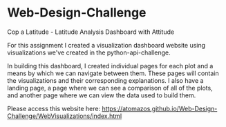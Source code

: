 # Web-Design-Challenge
Cop a Latitude - Latitude Analysis Dashboard with Attitude

For this assignment I created a visualization dashboard website using visualizations we've created in the python-api-challenge.

In building this dashboard, I created individual pages for each plot and a means by which we can navigate between them. These pages will contain the visualizations and their corresponding explanations. I also have a landing page, a page where we can see a comparison of all of the plots, and another page where we can view the data used to build them.

Please access this website here: https://atomazos.github.io/Web-Design-Challenge/WebVisualizations/index.html